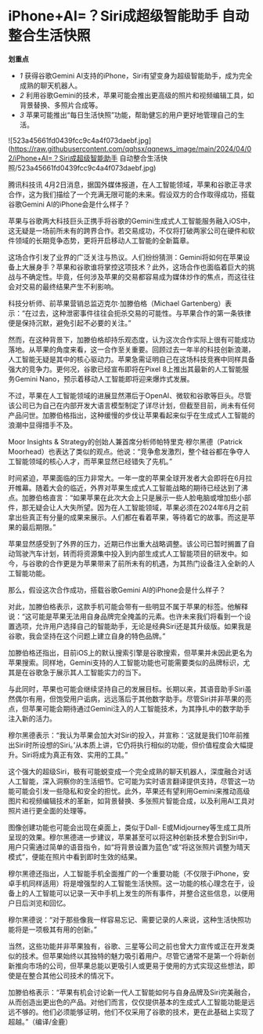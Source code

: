 # iPhone+AI=？Siri成超级智能助手 自动整合生活快照

**划重点**

  * _1_ 获得谷歌Gemini AI支持的iPhone，Siri有望变身为超级智能助手，成为完全成熟的聊天机器人。
  * _2_ 利用谷歌Gemini的技术，苹果可能会推出更高级的照片和视频编辑工具，如背景替换、多照片合成等。
  * _3_ 苹果可能推出“每日生活快照”功能，帮助健忘的用户更好地管理自己的生活。

![523a45661fd0439fcc9c4a4f073daebf.jpg](https://raw.githubusercontent.com/qqhsx/qqnews_image/main/2024/04/02/iPhone+AI=？Siri成超级智能助手 自动整合生活快照/523a45661fd0439fcc9c4a4f073daebf.jpg)

腾讯科技讯
4月2日消息，据国外媒体报道，在人工智能领域，苹果和谷歌正寻求合作，这为我们描绘了一个充满无限可能的未来。假设双方的合作取得成功，搭载谷歌Gemini
AI的iPhone会是什么样子？

苹果与谷歌两大科技巨头正携手将谷歌的Gemini生成式人工智能服务融入iOS中，这无疑是一场前所未有的跨界合作。若交易成功，不仅将打破两家公司在硬件和软件领域的长期竞争态势，更将开启移动人工智能的全新篇章。

这场合作引发了业界的广泛关注与热议。人们纷纷猜测：Gemini将如何在苹果设备上大展身手？苹果和谷歌谁将掌控这项技术？此外，这场合作也面临着巨大的挑战与不确定性。毕竟，任何涉及苹果的交易都容易成为媒体炒作的焦点，而这往往会对交易的最终结果产生不利影响。

科技分析师、前苹果营销总监迈克尔·加滕伯格（Michael
Gartenberg）表示：“在过去，这种泄密事件往往会扼杀交易的可能性。与苹果合作的第一条铁律便是保持沉默，避免引起不必要的关注。”

然而，在这种背景下，加滕伯格却持乐观态度，认为这次合作实际上很有可能成功落地。从苹果的角度来看，这一合作至关重要。回顾过去一年半的科技创新浪潮，人工智能无疑是其中的核心驱动力。苹果急需证明自己在这场科技竞赛中同样具备强大的竞争力。更何况，谷歌已经宣布即将在Pixel
8上推出其最新的人工智能服务Gemini Nano，预示着移动人工智能即将迎来爆炸式发展。

不过，苹果在人工智能领域的进展显然滞后于OpenAI、微软和谷歌等巨头。尽管该公司已为自己在内部开发大语言模型制定了详尽计划，但截至目前，尚未有任何产品问世。加滕伯格指出，这种缓慢的步伐让苹果看起来似乎在生成式人工智能的浪潮中显得措手不及。

Moor Insights & Strategy的创始人兼首席分析师帕特里克·穆尔黑德（Patrick
Moorhead）也表达了类似的观点。他说：“竞争愈发激烈，整个硅谷都在争夺人工智能领域的核心人才，而苹果显然已经错失了先机。”

时间紧迫，苹果面临的压力非常大。一年一度的苹果全球开发者大会即将在6月拉开帷幕。随着大会的临近，外界对苹果生成式人工智能战略的期待已经达到了沸点。加滕伯格直言：“如果苹果在此次大会上只是展示一些人脸电脑或增加些小部件，那无疑会让人大失所望。因为在人工智能领域，苹果必须在2024年6月之前拿出些真正有分量的成果来展示。人们都在看着苹果，等待着它的故事。而这是苹果的最后期限。”

苹果显然感受到了外界的压力，近期已作出重大战略调整。该公司已暂时搁置了自动驾驶汽车计划，转而将资源集中投入到内部生成式人工智能项目的研发中。如今，与谷歌的合作更是为苹果带来了前所未有的机遇，为其热门设备注入全新的人工智能功能。

那么，假设这次合作成功，搭载谷歌Gemini AI的iPhone会是什么样子？

对此，加滕伯格表示，这款手机可能会带有一些明显不属于苹果的标签。他解释说：“这可能是苹果无法用自身品牌完全掩盖的元素。也许未来我们将看到一个设置选项，允许用户选择自己的智能助手，无论是经典Siri还是其升级版。如果我是谷歌，我会坚持在这个问题上建立自身的特色品牌。”

加滕伯格还指出，目前iOS上的默认搜索引擎是谷歌搜索，但苹果并未因此更名为苹果搜索。同样地，Gemini支持的人工智能功能也可能需要类似的品牌标识，尤其是在谷歌急于展示其人工智能实力的当下。

与此同时，苹果也可能会继续坚持自己的发展目标。长期以来，其语音助手Siri虽然偶尔有用，但饱受用户诟病，远远落后于其他数字助手。尽管Siri并非苹果的亮点，但苹果可能会期待通过Gemini注入的人工智能技术，为其挣扎中的数字助手注入新的活力。

穆尔黑德表示：“我认为苹果会加大对Siri的投入，并宣称：‘这就是我们10年前推出Siri时所设想的Siri。’从本质上讲，它仍将执行相似的功能，但价值程度会大幅提升。Siri将成为真正有效、实用的工具。”

这个强大的超级Siri，极有可能蜕变成一个完全成熟的聊天机器人，深度融合对话人工智能，深入洞察你的生活细节。它可能为实时语言翻译提供支持，尽管这一功能可能会引发一些隐私和安全的担忧。此外，苹果还有望利用Gemini来推动高级图片和视频编辑技术的革新，如背景替换、多张照片智能合成，以及利用AI工具对照片进行更全面的处理等。

图像创建功能也可能会出现在桌面上，类似于Dall-
E或Midjourney等生成工具所呈现的效果。穆尔黑德进一步建议，苹果甚至可以将这种创新技术整合到Siri中，用户只需通过简单的语音指令，如“将背景设置为蓝色”或“将这张照片调整为晴天模式”，便能在照片中看到即时生效的结果。

穆尔黑德还指出，人工智能手机全面推广的一个重要功能（不仅限于iPhone，安卓手机同样适用）将是增强型的人工智能生活快照。这一功能的核心理念在于，设备上的人工智能可以记录一天中手机上发生的所有事件，并整合这些信息，以便用户日后浏览和回忆。

穆尔黑德说：“对于那些像我一样容易忘记、需要记录的人来说，这种生活快照功能将是一项极其有用的创新。”

当然，这些功能并非苹果独有，谷歌、三星等公司之前也曾大力宣传或正在开发类似的技术。但苹果始终以其独特的魅力吸引着用户。尽管它通常不是第一个将新创新推向市场的公司，但苹果总能以更吸引人或更易于使用的方式实现这些想法，即使是在整合其他公司技术的情况下。

加滕伯格表示：“苹果有机会讨论新一代人工智能如何与自身品牌及Siri完美融合，从而创造出更出色的产品。对他们而言，仅仅提供基本的生成式人工智能功能是远远不够的。他们必须能够证明，他们不仅采用了谷歌的技术，更在此基础上实现了超越。”（编译/金鹿）

